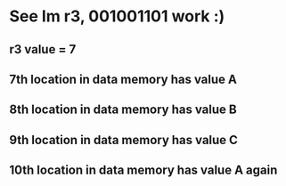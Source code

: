 # See lm r3, 001001101 work :)

## r3 value = 7
## 7th location in data memory has value A
## 8th location in data memory has value B
## 9th location in data memory has value C
## 10th location in data memory has value A again
